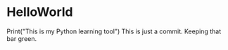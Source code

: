 # HelloWorld
Print("This is my Python learning tool")
This is just a commit. Keeping that bar green.
